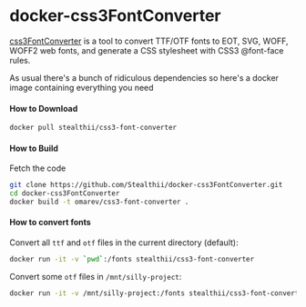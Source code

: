 docker-css3FontConverter
========================

[css3FontConverter] is a tool to convert TTF/OTF fonts to EOT, SVG, WOFF, WOFF2 web fonts, and generate a CSS stylesheet with CSS3 @font-face rules.

As usual there's a bunch of ridiculous dependencies so here's a docker image containing everything you need

#### How to Download ####
```sh
docker pull stealthii/css3-font-converter
```

#### How to Build ####

Fetch the code

```sh
git clone https://github.com/Stealthii/docker-css3FontConverter.git
cd docker-css3FontConverter
docker build -t omarev/css3-font-converter .
```

#### How to convert fonts ####

Convert all `ttf` and `otf` files in the current directory (default):
```sh
docker run -it -v `pwd`:/fonts stealthii/css3-font-converter
```

Convert some `otf` files in `/mnt/silly-project`:
```sh
docker run -it -v /mnt/silly-project:/fonts stealthii/css3-font-converter project*.otf
```


[css3FontConverter]: https://github.com/zoltan-dulac/css3FontConverter

